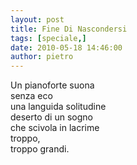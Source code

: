 ```yaml
---
layout: post
title: Fine Di Nascondersi
tags: [speciale,]
date: 2010-05-18 14:46:00
author: pietro
---
```

Un pianoforte suona<br/>senza eco<br/>una languida solitudine<br/>deserto di un sogno<br/>che scivola in lacrime<br/>troppo,<br/>troppo grandi.
